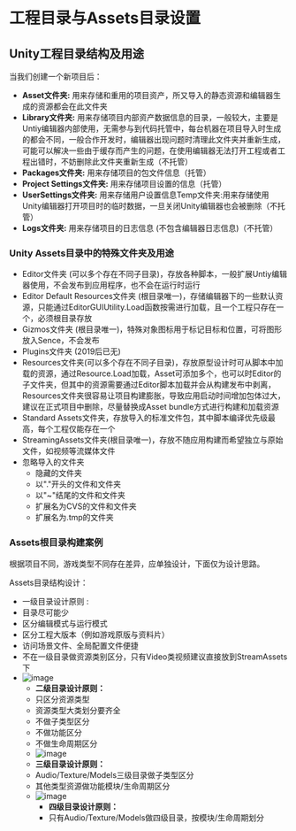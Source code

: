 # 工程目录与Assets目录设置
## Unity工程目录结构及用途
当我们创建一个新项目后：
* **Asset文件夹:** 用来存储和重用的项目资产，所又导入的静态资源和编辑器生成的资源都会在此文件夹
* **Library文件夹:** 用来存储项目内部资产数据信息的目录，一般较大，主要是Untiy编辑器内部使用，无需参与到代码托管中，每台机器在项目导入时生成的都会不同，一般合作开发时，编辑器出现问题时清理此文件夹并重新生成，可能可以解决一些由于缓存而产生的问题，在使用编辑器无法打开工程或者工程出错时，不妨删除此文件夹重新生成（不托管）
* **Packages文件夹:** 用来存储项目的包文件信息（托管）
* **Project Settings文件夹:** 用来存储项目设置的信息（托管）
* **UserSettings文件夹:** 用来存储用户设置信息Temp文件夹:用来存储使用Unity编辑器打开项目时的临时数据，一旦关闭Unity编辑器也会被删除（不托管）
* **Logs文件夹:** 用来存储项目的日志信息 (不包含编辑器日志信息)（不托管）

### Unity Assets目录中的特殊文件夹及用途
* Editor文件夹 (可以多个存在不同子目录)，存放各种脚本，一般扩展Untiy编辑器使用，不会发布到应用程序，也不会在运行时运行
* Editor Default Resources文件夹 (根目录唯一)，存储编辑器下的一些默认资源，只能通过EditorGUIUtility.Load函数按需进行加载，且一个工程只存在一个，必须根目录存放
* Gizmos文件夹 (根目录唯一)，特殊对象图标用于标记目标和位置，可将图形放入Sence，不会发布
* Plugins文件夹 (2019后已无)
* Resources文件夹(可以多个存在不同子目录)，存放原型设计时可从脚本中加载的资源，通过Resource.Load加载，Asset可添加多个，也可以时Editor的子文件夹，但其中的资源需要通过Editor脚本加载并会从构建发布中剥离，Resources文件夹很容易让项目构建膨胀，导致应用启动时间增加包体过大，建议在正式项目中删除，尽量替换成Asset bundle方式进行构建和加载资源
* Standard Assets文件夹，存放导入的标准文件包，其中脚本编译优先级最高，每个工程仅能存在一个
* StreamingAssets文件夹(根目录唯一)，存放不随应用构建而希望独立与原始文件，如视频等流媒体文件
* 忽略导入的文件夹
   * 隐藏的文件夹
   * 以"."开头的文件和文件夹
   * 以"~"结尾的文件和文件夹
   * 扩展名为CVS的文件和文件夹
   * 扩展名为.tmp的文件夹

### Assets根目录构建案例
根据项目不同，游戏类型不同存在差异，应单独设计，下面仅为设计思路。

Assets目录结构设计：
* 一级目录设计原则 :
* 目录尽可能少
* 区分编辑模式与运行模式
* 区分工程大版本（例如游戏原版与资料片）
* 访问场景文件、全局配置文件便捷
* 不在一级目录做资源类别区分，只有Video类视频建议直接放到StreamAssets下
* ![image](https://github.com/ThereAreBearsComing/aBookOFtechArt/assets/74708198/a11db0d5-f2a7-4ceb-9a5e-b2a15fcc3ce3)
    * **二级目录设计原则：**
    * 只区分资源类型
    * 资源类型大类划分要齐全
    * 不做子类型区分
    * 不做功能区分
    * 不做生命周期区分
    * ![image](https://github.com/ThereAreBearsComing/aBookOFtechArt/assets/74708198/679e4f2a-fa23-4f2d-857d-47cb3f780e60)
    * **三级目录设计原则：**
    * Audio/Texture/Models三级目录做子类型区分
    * 其他类型资源做功能模块/生命周期区分
    * ![image](https://github.com/ThereAreBearsComing/aBookOFtechArt/assets/74708198/6e4fcd37-e482-4fd3-851e-82f3d7214bcc)
      * **四级目录设计原则：**
      * 只有Audio/Texture/Models做四级目录，按模块/生命周期划分








